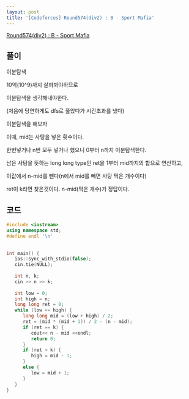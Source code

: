 ```yaml
---
layout: post
title: '[Codeforces] Round574(div2) : B - Sport Mafia'
---
```


[Round574(div2) : B - Sport Mafia](http://codeforces.com/contest/1195/problem/B)

## 풀이

이분탐색

10억(10^9)까지 살펴봐야하므로

이분탐색을 생각해내야한다. 

(처음에 당연하게도 dfs로 풀었다가 시간초과를 냈다)

이분탐색을 해보자

이때, mid는 사탕을 넣은 횟수이다.

한번넣거나 n번 모두 넣거나 했으니 0부터 n까지 이분탐색한다.

남은 사탕을 뜻하는 long long type인 ret을 1부터 mid까지의 합으로 연산하고,

이값에서 n-mid를 뺀다(n에서 mid를 빼면 사탕 먹은 개수이다)

ret이 k라면 찾은것이다. n-mid(먹은 개수)가 정답이다.



## 코드

```cpp
#include <iostream>
using namespace std;
#define endl '\n'
 
 
int main() {
   ios::sync_with_stdio(false);
   cin.tie(NULL);
   
   int n, k;
   cin >> n >> k;
 
   int low = 0;
   int high = n;
   long long ret = 0;
   while (low <= high) {
      long long mid = (low + high) / 2;
      ret = (mid * (mid + 1)) / 2 - (n - mid);
      if (ret == k) {
         cout<< n - mid <<endl;
         return 0;
      }
      if (ret > k) {
         high = mid - 1;
      }
      else {
         low = mid + 1;
      }
   }
}
```
